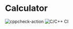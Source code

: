 # Calculator

![cppcheck-action](https://github.com/99002648/Calculator/workflows/cppcheck-action/badge.svg)
![C/C++ CI](https://github.com/99002648/Calculator/workflows/C/C++%20CI/badge.svg)
